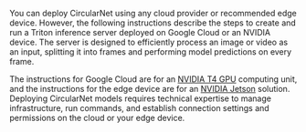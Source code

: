You can deploy CircularNet using any cloud provider or recommended edge device.
However, the following instructions describe the steps to create and run a
Triton inference server deployed on Google Cloud or an NVIDIA device. The server
is designed to efficiently process an image or video as an input, splitting it
into frames and performing model predictions on every frame.

The instructions for Google Cloud are for an [NVIDIA T4 GPU](https://www.nvidia.com/en-us/data-center/tesla-t4/)
computing unit, and the instructions for the edge device are for an
[NVIDIA Jetson](https://www.nvidia.com/en-us/autonomous-machines/embedded-systems/jetson-orin/)
solution. Deploying CircularNet models requires technical expertise to manage
infrastructure, run commands, and establish connection settings and permissions
on the cloud or your edge device.
